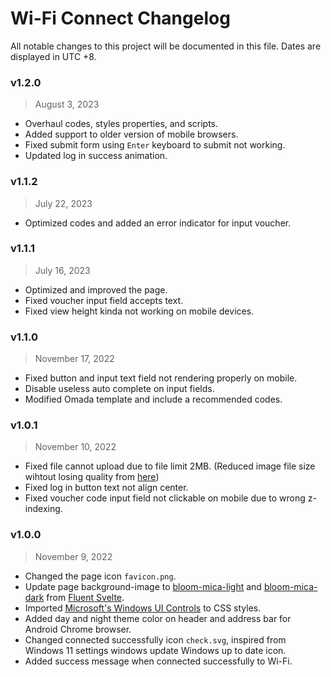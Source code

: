 # Wi-Fi Connect Changelog
All notable changes to this project will be documented in this file. Dates are displayed in UTC +8.


### v1.2.0
> August 3, 2023
- Overhaul codes, styles properties, and scripts.
- Added support to older version of mobile browsers.
- Fixed submit form using `Enter` keyboard to submit not working.
- Updated log in success animation.

### v1.1.2
> July 22, 2023
- Optimized codes and added an error indicator for input voucher.

### v1.1.1
> July 16, 2023
- Optimized and improved the page.
- Fixed voucher input field accepts text.
- Fixed view height kinda not working on mobile devices.

### v1.1.0
> November 17, 2022
- Fixed button and input text field not rendering properly on mobile.
- Disable useless auto complete on input fields.
- Modified Omada template and include a recommended codes.


### v1.0.1
> November 10, 2022
- Fixed file cannot upload due to file limit 2MB. (Reduced image file size wihtout losing quality from [here](https://www.imagesmaller.com/))
- Fixed log in button text not align center.
- Fixed voucher code input field not clickable on mobile due to wrong z-indexing.


### v1.0.0
> November 9, 2022
- Changed the page icon `favicon.png`.
- Update page background-image to [bloom-mica-light](https://fluent-svelte.vercel.app/bloom-mica-light.png) and [bloom-mica-dark](https://fluent-svelte.vercel.app/bloom-mica-dark.png) from [Fluent Svelte](https://github.com/Tropix126/fluent-svelte).
- Imported [Microsoft's Windows UI Controls](https://github.com/microsoft/microsoft-ui-xaml/) to CSS styles.
- Added day and night theme color on header and address bar for Android Chrome browser.
- Changed connected successfully icon `check.svg`, inspired from Windows 11 settings windows update Windows up to date icon.
- Added success message when connected successfully to Wi-Fi.